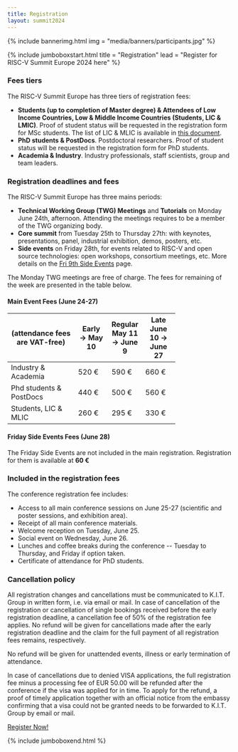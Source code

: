 ```yaml
---
title: Registration
layout: summit2024
---
```


{% include bannerimg.html
    img = "media/banners/participants.jpg"
%}

{% include jumboboxstart.html
    title = "Registration"
    lead = "Register for RISC-V Summit Europe 2024 here"
%}

### Fees tiers

The RISC-V Summit Europe has three tiers of registration fees:

 - **Students (up to completion of Master degree) & Attendees of Low Income Countries, Low & Middle
   Income Countries (Students, LIC & LMIC)**. Proof of student status will be
   requested in the registration form for MSc students. The list of
   LIC & MLIC is available in [this
   document](media/lic-mlic.pdf).
 - **PhD students & PostDocs**. Postdoctoral researchers. Proof of
   student status will be requested in the registration form for PhD
   students.
 - **Academia & Industry**. Industry professionals, staff scientists,
   group and team leaders.

### Registration deadlines and fees

The RISC-V Summit Europe has three mains periods:

 - **Technical Working Group (TWG) Meetings** and **Tutorials** on Monday June
   24th, afternoon. Attending the meetings requires to be a member of the TWG
   organizing body.
 - **Core summit** from Tuesday 25th to Thursday 27th: with keynotes,
   presentations, panel, industrial exhibition, demos, posters, etc.
 - **Side events** on Friday 28th, for events related to RISC-V and
   open source technologies: open workshops, consortium meetings, etc.
   More details on the <a href="side-events.html" target="_blank">Fri
   9th Side Events</a> page.

The Monday TWG meetings are free of charge. The fees for remaining of
the week are presented in the table below.

#### Main Event Fees (June 24-27)

<div class="d-flex justify-content-center">
<table class="my-4 table table-striped table-sm" style="width: 75%">
  <thead>
    <tr>
      <th width="40%">(attendance fees are VAT-free)</th>
      <th width="20%">Early<br/>&rarr; May 10</th>
      <th width="20%">Regular<br/>May 11 &rarr; June 9</th>
      <th width="20%">Late<br/>June 10 &rarr; June 27</th>
    </tr>
  </thead>
  <tbody>
    <tr>
      <td>Industry & Academia</td>
      <td>520 €</td>
      <td>590 €</td>
      <td>660 €</td>
    </tr>
    <tr>
      <td>Phd students & PostDocs</td>
      <td>440 €</td>
      <td>500 €</td>
      <td>560 €</td>
    </tr>
    <tr>
      <td>Students, LIC & MLIC</td>
      <td>260 €</td>
      <td>295 €</td>
      <td>330 €</td>
    </tr>
  </tbody>
</table>
</div>

#### Friday Side Events Fees (June 28)

The Friday Side Events are not included in the main registration. Registration
for them is available at **60 €**

### Included in the registration fees

The conference registration fee includes:

 - Access to all main conference sessions on June 25-27 (scientific and
   poster sessions, and exhibition area).
 - Receipt of all main conference materials.
 - Welcome reception on Tuesday, June 25.
 - Social event on Wednesday, June 26.
 - Lunches and coffee breaks during the conference -- Tuesday to
   Thursday, and Friday if option taken.
 - Certificate of attendance for PhD students.

### Cancellation policy

All registration changes and cancellations must be communicated to K.I.T. Group in written form, i.e. via
email or mail. In case of cancellation of the registration or cancellation of single bookings received before
the early registration deadline, a cancellation fee of 50% of the registration fee applies. No refund will be
given for cancellations made after the early registration deadline and the claim for the full payment of all
registration fees remains, respectively.

No refund will be given for unattended events, illness or early termination of attendance.

In case of cancellations due to denied VISA applications, the full registration fee minus a processing fee of
EUR 50.00 will be refunded after the conference if the visa was applied for in time. To apply for the refund,
a proof of timely application together with an official notice from the embassy confirming that a visa could
not be granted needs to be forwarded to K.I.T. Group by email or mail.

<div class="row justify-content-md-center my-4">
    <a href="https://kit-react.de/portal/init?mnemonic=RISCVProfil" class="btn btn-lg" style="background-color: var(--riscv-y); border-color: var(--riscv-y); width:50%;">Register Now!</a>
</div>

{% include jumboboxend.html %}

